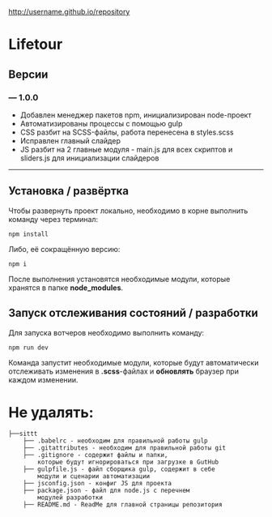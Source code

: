  http://username.github.io/repository
 

# Lifetour

## Версии

### — 1.0.0

- Добавлен менеджер пакетов npm, инициализирован node-проект
- Автоматизированы процессы с помощью gulp
- CSS разбит на SCSS-файлы, работа перенесена в styles.scss
- Исправлен главный слайдер
- JS разбит на 2 главные модуля - main.js для всех скриптов и sliders.js для инициализации слайдеров

---

## Установка / развёртка

Чтобы развернуть проект локально, необходимо в корне выполнить команду через терминал:

```
npm install
```

Либо, её сокращённую версию:

```
npm i
```

После выполнения установятся необходимые модули, которые хранятся в папке **node_modules**.

## Запуск отслеживания состояний / разработки

Для запуска вотчеров необходимо выполнить команду:

```
npm run dev
```

Команда запустит необходимые модули, которые будут автоматически отслеживать изменения в **.scss**-файлах и **обновлять** браузер при каждом изменении.

# Не удалять:

```
├──sittt
    ├── .babelrc - необходим для правильной работы gulp
    ├── .gitattributes - необходим для правильной работы git
    ├── .gitignore - содержит файлы и папки,
		которые будут игнорироваться при загрузке в GutHub
    ├── gulpfile.js - файл сборщика gulp, содержит в себе
		модули и сценарии автоматизации
    ├── jsconfig.json - конфиг JS для проекта
    ├── package.json - файл для node.js с перечнем
		модулей разработки
    ├── README.md - ReadMe для главной страницы репозитория
```
